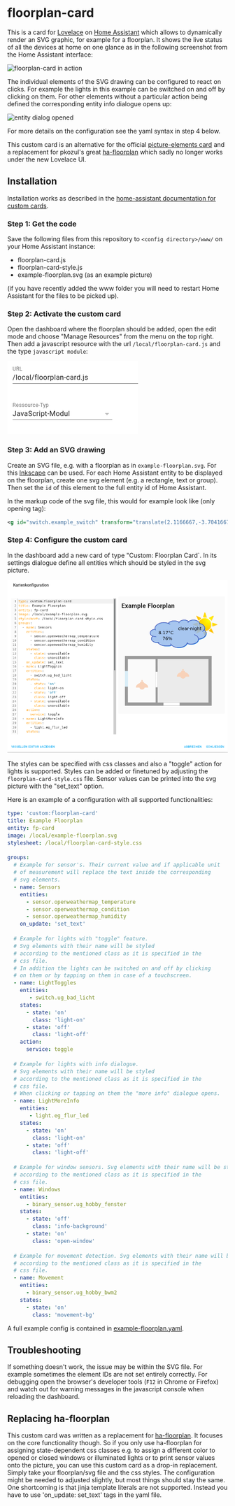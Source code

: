 # floorplan-card
This is a card for [Lovelace](https://www.home-assistant.io/lovelace) on [Home Assistant](https://www.home-assistant.io/)
which allows to dynamically render an SVG graphic, for example for a floorplan.
It shows the live status of all the devices at home on one glance as in the following screenshot from the Home
Assistant interface:

![floorplan-card in action](img/floorplan-card_in_action.png)

The individual elements of the SVG drawing can be configured to react on clicks. For example the lights in this
example can be switched on and off by clicking on them. For other elements without a particular action being defined
the corresponding entity info dialogue opens up:

![entity dialog opened](img/entity-dialog.png)

For more details on the configuration see the yaml syntax in step 4 below.

This custom card is an alternative for the official
[picture-elements card](https://www.home-assistant.io/lovelace/picture-elements/) and a replacement for pkozul's
great [ha-floorplan](https://github.com/pkozul/ha-floorplan) which sadly no longer works under the new Lovelace UI.

## Installation

Installation works as described in the [home-assistant documentation for custom cards](https://developers.home-assistant.io/docs/frontend/custom-ui/lovelace-custom-card/).

### Step 1: Get the code

Save the following files from this repository to `<config directory>/www/` on your Home Assistant instance:

- floorplan-card.js
- floorplan-card-style.js
- example-floorplan.svg (as an example picture)

(if you have recently added the www folder you will need to restart Home Assistant for the files to be picked up).

### Step 2: Activate the custom card

Open the dashboard where the floorplan should be added, open the edit mode and choose "Manage Resources" from the menu on the top right. Then add a javascript resource with the url `/local/floorplan-card.js` and the type `javascript module`:

![dialogue to add a javascript module](img/add-floorplan-js-resource.png)

### Step 3: Add an SVG drawing

Create an SVG file, e.g. with a floorplan as in `example-floorplan.svg`. For this
[Inkscape](https://inkscape.org/en/develop/about-svg/) can be used.
For each Home Assistant entity to be displayed on the floorplan,
create one svg element (e.g. a rectangle, text or group).
Then set the `id` of this element to the full entity id of
Home Assistant.

In the markup code of the svg file, this would for example look like
(only opening tag):
```svg
<g id="switch.example_switch" transform="translate(2.1166667,-3.7041667)">
```

### Step 4: Configure the custom card

In the dashboard add a new card of type "Custom: Floorplan Card`. 
In its settings dialogue define all entities which should be styled in the svg picture.

![Adding a floorplan card to a dashboard](img/add-floorplan-card.png)

The styles can be specified with css classes and also a "toggle" action for
lights is supported. Styles can be added or finetuned by adjusting the `floorplan-card-style.css` file. Sensor values can be printed into the svg picture with the "set_text" option.

Here is an example of a configuration with all supported functionalities:

```yaml
type: 'custom:floorplan-card'
title: Example Floorplan
entity: fp-card
image: /local/example-floorplan.svg
stylesheet: /local/floorplan-card-style.css

groups:
  # Example for sensor's. Their current value and if applicable unit
  # of measurement will replace the text inside the corresponding
  # svg elements.
  - name: Sensors
    entities:
      - sensor.openweathermap_temperature
      - sensor.openweathermap_condition
      - sensor.openweathermap_humidity
    on_update: 'set_text'

  # Example for lights with "toggle" feature. 
  # Svg elements with their name will be styled
  # according to the mentioned class as it is specified in the
  # css file.
  # In addition the lights can be switched on and off by clicking
  # on them or by tapping on them in case of a touchscreen.
  - name: LightToggles
    entities:
       - switch.ug_bad_licht
    states:
      - state: 'on'
        class: 'light-on'
      - state: 'off'
        class: 'light-off'
    action:
      service: toggle

  # Example for lights with info dialogue. 
  # Svg elements with their name will be styled
  # according to the mentioned class as it is specified in the
  # css file.
  # When clicking or tapping on them the "more info" dialogue opens.
  - name: LightMoreInfo
    entities:
       - light.eg_flur_led
    states:
      - state: 'on'
        class: 'light-on'
      - state: 'off'
        class: 'light-off'

  # Example for window sensors. Svg elements with their name will be styled
  # according to the mentioned class as it is specified in the
  # css file.
  - name: Windows
    entities:
      - binary_sensor.ug_hobby_fenster
    states:
      - state: 'off'
        class: 'info-background'
      - state: 'on'
        class: 'open-window'

  # Example for movement detection. Svg elements with their name will be styled
  # according to the mentioned class as it is specified in the
  # css file.
  - name: Movement
    entities:
      - binary_sensor.ug_hobby_bwm2
    states:
      - state: 'on'
        class: 'movement-bg'
```

A full example config is contained in [example-floorplan.yaml](example-floorplan.yaml).

## Troubleshooting

If something doesn't work, the issue may be within the SVG file. For example sometimes the element IDs are not set entirely correctly. For debugging open the browser's developer tools (`F12` in Chrome or Firefox) and watch out for warning messages in the javascript console when reloading the dashboard.

## Replacing ha-floorplan
This custom card was written as a replacement for [ha-floorplan](https://github.com/pkozul/ha-floorplan).
It focuses on the core functionality though.
So if you only use ha-floorplan for assigning state-dependent css classes e.g. to
assign a different color to opened or closed windows or illuminated lights or to
print sensor values onto the picture, you can use this custom card as a drop-in replacement.
Simply take your floorplan/svg file and the css styles. The configuration might be
needed to adjusted slightly, but most things should stay the same.
One shortcoming is that jinja template literals are not supported. Instead
you have to use 'on_update: set_text' tags in the yaml file.
